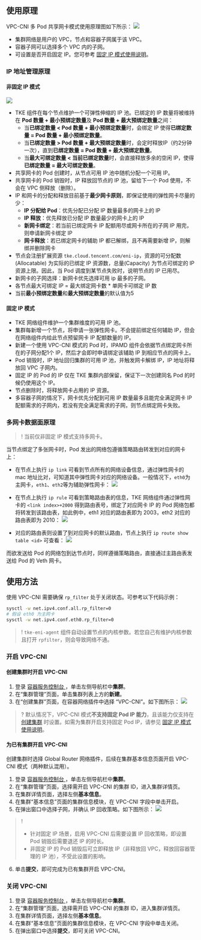 
## 使用原理

VPC-CNI 多 Pod 共享网卡模式使用原理图如下所示：
![](https://main.qcloudimg.com/raw/76fce8d2541f9a91a1a2ecdc89403390.jpg)

- 集群网络是用户的 VPC，节点和容器子网属于该 VPC。
- 容器子网可以选择多个 VPC 内的子网。
- 可设置是否开启固定 IP。您可参考 [固定 IP 模式使用说明](https://cloud.tencent.com/document/product/457/50358)。

### IP 地址管理原理

#### 非固定 IP 模式

![](https://qcloudimg.tencent-cloud.cn/raw/f506c98ab54db316e468f88f5cca8b96.png)

- TKE 组件在每个节点维护一个可弹性伸缩的 IP 池。已绑定的 IP 数量将被维持在 **Pod 数量 + 最小预绑定数量**及 **Pod 数量 + 最大预绑定数量**之间：
	- 当**已绑定数量 < Pod 数量 + 最小预绑定数量**时，会绑定 IP 使得**已绑定数量 = Pod 数量 + 最小预绑定数量**。
	- 当**已绑定数量 > Pod 数量 + 最大预绑定数量**时，会定时释放IP（约2分钟一次），直到**已绑定数量 = Pod 数量 + 最大预绑定数量**。
	- 当**最大可绑定数量 < 当前已绑定数量**时，会直接释放多余的空闲 IP，使得**已绑定数量 = 最大可绑定数量**。
- 共享网卡的 Pod 创建时，从节点可用 IP 池中随机分配一个可用 IP。
- 共享网卡的 Pod 销毁时，IP 释放回节点的 IP 池，留给下一个 Pod 使用，不会在 VPC 侧释放（删除）。
- IP 和网卡的分配和释放目前基于**最少网卡原则**，即保证使用的弹性网卡尽量的少：
	- **IP 分配给 Pod**：优先分配已分配 IP 数量最多的网卡上的 IP
	- **IP 释放**：优先释放已分配 IP 数量最少的网卡上的 IP
    - **新网卡绑定**：若当前已绑定网卡 IP 配额用尽或网卡所在的子网 IP 用完，则申请新网卡绑定 IP
	- **网卡释放**：若已绑定网卡的辅助 IP 都已解绑，且不再需要新增 IP，则解绑并删除网卡
- 节点会注册扩展资源 `tke.cloud.tencent.com/eni-ip`，资源的可分配数(Allocatable) 为实际的已绑定 IP 资源数，总量(Capacity) 为节点可绑定的 IP 资源上限。因此，当 Pod 调度到某节点失败时，说明节点的 IP 已用尽。
- 新网卡的子网选择：新网卡优先选择可用 ip 最多的子网。
- 各节点最大可绑定 IP = 最大绑定网卡数 * 单网卡可绑定 IP 数
- 当前**最小预绑定数量**和**最大预绑定数量**的默认值为5

#### 固定 IP 模式
- TKE 网络组件维护一个集群维度的可用 IP 池。
- 集群每新增一个节点，将申请一张弹性网卡。不会提前绑定任何辅助 IP，但会在网络组件内给此节点预留网卡 IP 配额数量的 IP。
- 新建一个使用 VPC-CNI 模式的 Pod 时，IPAMD 组件会依据节点绑定网卡所在的子网分配1个 IP，然后才会即时申请绑定该辅助 IP 到相应节点的网卡上。
- Pod 销毁时，IP 地址回归集群的可用 IP 池，并触发网卡解绑 IP，IP 地址将释放回 VPC 子网内。
- 固定 IP 的 Pod 的 IP 仅在 TKE 集群内部保留，保证下一次创建同名 Pod 的时候仍使用这个 IP。
- 节点删除时，将释放网卡占用的 IP 资源。
- 多容器子网的情况下，网卡优先分配到可用 IP 数量最多且能完全满足网卡 IP 配额需求的子网内，若没有完全满足需求的子网，则节点绑定网卡失败。

### 多网卡数据面原理

>! 当前仅非固定 IP 模式支持多网卡。

当节点绑定了多张网卡时，Pod 发出的网络包遵循策略路由转发到对应的网卡上：
- 在节点上执行 `ip link` 可看到节点所有的网络设备信息，通过弹性网卡的 mac 地址比对，可知道其中弹性网卡对应的网络设备。一般情况下，`eth0`为主网卡，`eth1`、`eth2`等为辅助弹性网卡：
![](https://qcloudimg.tencent-cloud.cn/raw/b4b357d3b4991195c8a618e817bc8c81.jpg)

- 在节点上执行 `ip rule` 可看到策略路由表的信息，TKE 网络组件通过弹性网卡的 `<link index>+2000` 得到路由表号，绑定了对应网卡 IP 的 Pod 网络包都将转发到该路由表，如此例中，eth1 对应的路由表即为 2003，eth2 对应的路由表即为 2010：
![](https://qcloudimg.tencent-cloud.cn/raw/0c3a14cb4402a5c108ac6f9b1f72f5cf.png)

- 对应的路由表则设置了到对应网卡的默认路由，节点上执行 `ip route show table <id>` 可查看：
![](https://qcloudimg.tencent-cloud.cn/raw/881653493b4188b34a78e3b3e769adc6.png)

而欲发送给 Pod 的网络包到达节点时，同样遵循策略路由，直接通过主路由表发送给 Pod 的 Veth 网卡。


## 使用方法


使用 VPC-CNI 需要确保 `rp_filter` 处于关闭状态。可参考以下代码示例：
``` bash
sysctl -w net.ipv4.conf.all.rp_filter=0
# 假设 eth0 为主网卡
sysctl -w net.ipv4.conf.eth0.rp_filter=0
```
>! `tke-eni-agent` 组件自动设置节点的内核参数。若您自己有维护内核参数且打开 `rpfilter`，则会导致网络不通。


### 开启 VPC-CNI

#### 创建集群时开启 VPC-CNI

1. 登录 [容器服务控制台 ](https://console.cloud.tencent.com/tke2)，单击左侧导航栏中**集群**。
2. 在“集群管理”页面，单击集群列表上方的**新建**。
3. 在“创建集群”页面，在容器网络插件中选择 “VPC-CNI”。如下图所示：
![](https://main.qcloudimg.com/raw/d3d84cfc2ede5be4c67d698c03b18c6a.png)

>? 默认情况下，VPC-CNI 模式**不支持固定 Pod IP 能力**，且该能力仅支持在 [创建集群](https://cloud.tencent.com/document/product/457/32189) 时设置。如需为集群开启支持固定 Pod IP，请参见 [固定 IP 模式使用说明](https://cloud.tencent.com/document/product/457/50358)。




#### 为已有集群开启 VPC-CNI
创建集群时选择 Global Router 网络插件，后续在集群基本信息页面开启 VPC-CNI 模式（两种默认混用）。
1. 登录 [容器服务控制台 ](https://console.qcloud.com/tke2)，单击左侧导航栏中**集群**。
2. 在“集群管理”页面，选择需开启 VPC-CNI 的集群 ID，进入集群详情页。
3. 在集群详情页面，选择左侧**基本信息**。
4. 在集群“基本信息”页面的集群信息模块，在 VPC-CNI 字段中单击开启。
5. 在弹出窗口中选择子网，并确认 IP 回收策略。如下图所示：
![](https://main.qcloudimg.com/raw/cda22252025915b5bb264570c924958a.png)
>! 
>- 针对固定 IP 场景，启用 VPC-CNI 后需要设置 IP 回收策略，即设置 Pod 销毁后需要退还 IP 的时长。
>- 非固定 IP 的 Pod 销毁后可立即释放 IP（非释放回 VPC，释放回容器管理的 IP 池），不受此设置的影响。
6. 单击**提交**，即可完成为已有集群开启 VPC-CNI。

### 关闭 VPC-CNI
1. 登录 [容器服务控制台 ](https://console.qcloud.com/tke2)，单击左侧导航栏中**集群**。
2. 在“集群管理”页面，选择需开启 VPC-CNI 的集群 ID，进入集群详情页。
3. 在集群详情页面，选择左侧**基本信息**。
4. 在集群“基本信息”页面的集群信息模块，在 VPC-CNI 字段中单击关闭。
5. 在弹出窗口中选择**提交**，即可关闭 VPC-CNI。









